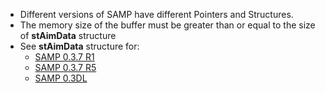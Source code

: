 * Different versions of SAMP have different Pointers and Structures.
* The memory size of the buffer must be greater than or equal to the size of **stAimData** structure
* See **stAimData** structure for:
    * [SAMP 0.3.7 R1](https://github.com/BlastHackNet/mod_sa/blob/master/src/samp.h#L441)
    * [SAMP 0.3.7 R5](https://github.com/BlastHackNet/mod_sa/blob/samp-037r5/src/samp.h#L450)
    * [SAMP 0.3DL](https://github.com/BlastHackNet/mod_sa/blob/samp-03dl/src/samp.h#L449)